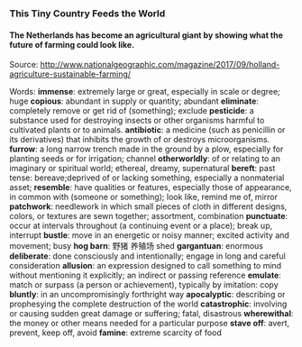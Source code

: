 ### This Tiny Country Feeds the World

#### The Netherlands has become an agricultural giant by showing what the future of farming could look like.

Source: http://www.nationalgeographic.com/magazine/2017/09/holland-agriculture-sustainable-farming/

Words:
**immense**: extremely large or great, especially in scale or degree; huge
**copious**: abundant in supply or quantity; abundant
**eliminate**: completely remove or get rid of (something); exclude
**pesticide**: a substance used for destroying insects or other organisms harmful to cultivated plants or to animals.
**antibiotic**: a medicine (such as penicillin or its derivatives) that inhibits the growth of or destroys microorganisms.
**furrow**: a long narrow trench made in the ground by a plow, especially for planting seeds or for irrigation; channel
**otherworldly**: of or relating to an imaginary or spiritual world; ethereal, dreamy, supernatural
**bereft**: past tense: bereave;deprived of or lacking something, especially a nonmaterial asset;
**resemble**: have qualities or features, especially those of appearance, in common with (someone or something); look like, remind me of, mirror
**patchwork**: needlework in which small pieces of cloth in different designs, colors, or textures are sewn together; assortment, combination
**punctuate**: occur at intervals throughout (a continuing event or a place); break up, interrupt
**bustle**: move in an energetic or noisy manner; excited activity and movement; busy
**hog barn**: 野猪 养殖场 shed
**gargantuan**: enormous
**deliberate**: done consciously and intentionally; engage in long and careful consideration
**allusion**: an expression designed to call something to mind without mentioning it explicitly; an indirect or passing reference
**emulate**: match or surpass (a person or achievement), typically by imitation: copy
**bluntly**: in an uncompromisingly forthright way
**apocalyptic**: describing or prophesying the complete destruction of the world
**catastrophic**: involving or causing sudden great damage or suffering; fatal, disastrous
**wherewithal**: the money or other means needed for a particular purpose
**stave off**: avert, prevent, keep off, avoid
**famine**: extreme scarcity of food
